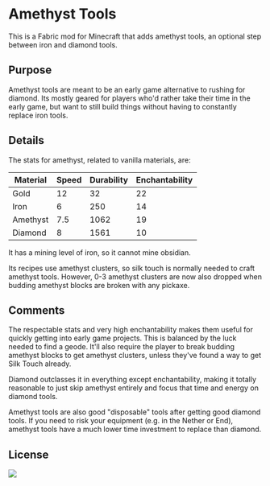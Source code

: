 # Amethyst Tools

This is a Fabric mod for Minecraft that adds amethyst tools, an optional step between iron and diamond tools.

## Purpose

Amethyst tools are meant to be an early game alternative to rushing for diamond. Its mostly geared for players who'd rather take their time in the early game, but want to still build things without having to constantly replace iron tools.

## Details

The stats for amethyst, related to vanilla materials, are:

| Material | Speed | Durability | Enchantability |
| -------- | ----- | ---------- | -------------- |
| Gold     | 12    | 32         | 22             |
| Iron     | 6     | 250        | 14             |
| Amethyst | 7.5   | 1062       | 19             |
| Diamond  | 8     | 1561       | 10             |

It has a mining level of iron, so it cannot mine obsidian.

Its recipes use amethyst clusters, so silk touch is normally needed to craft amethyst tools. However, 0-3 amethyst clusters are now also dropped when budding amethyst blocks are broken with any pickaxe.

## Comments

The respectable stats and very high enchantability makes them useful for quickly getting into early game projects. This is balanced by the luck needed to find a geode. It'll also require the player to break budding amethyst blocks to get amethyst clusters, unless they've found a way to get Silk Touch already.

Diamond outclasses it in everything except enchantability, making it totally reasonable to just skip amethyst entirely and focus that time and energy on diamond tools.

Amethyst tools are also good "disposable" tools after getting good diamond tools. If you need to risk your equipment (e.g. in the Nether or End), amethyst tools have a much lower time investment to replace than diamond.

## License
[<img src="https://imgur.com/IWZvb2r.png">](https://github.com/Kamorzy/AmethystTools/blob/master/LICENSE)
